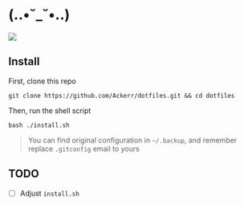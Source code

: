 # (..•˘_˘•..)
![](https://github.com/Ackerr/dotfiles/workflows/CI/badge.svg)

## Install

First, clone this repo
```
git clone https://github.com/Ackerr/dotfiles.git && cd dotfiles
```

Then, run the shell script

```
bash ./install.sh
```
> You can find original configuration in `~/.backup`, and remember replace `.gitconfig` email to yours


## TODO

- [  ] Adjust `install.sh`
